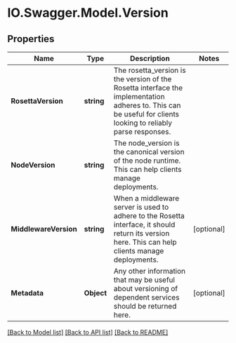 # IO.Swagger.Model.Version
## Properties

Name | Type | Description | Notes
------------ | ------------- | ------------- | -------------
**RosettaVersion** | **string** | The rosetta_version is the version of the Rosetta interface the implementation adheres to. This can be useful for clients looking to reliably parse responses. | 
**NodeVersion** | **string** | The node_version is the canonical version of the node runtime. This can help clients manage deployments. | 
**MiddlewareVersion** | **string** | When a middleware server is used to adhere to the Rosetta interface, it should return its version here. This can help clients manage deployments. | [optional] 
**Metadata** | **Object** | Any other information that may be useful about versioning of dependent services should be returned here. | [optional] 

[[Back to Model list]](../README.md#documentation-for-models) [[Back to API list]](../README.md#documentation-for-api-endpoints) [[Back to README]](../README.md)

